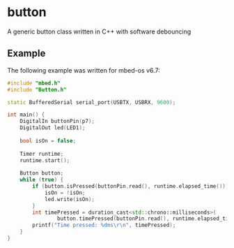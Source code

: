 # button
A generic button class written in C++ with software debouncing

## Example
The following example was written for mbed-os v6.7:
```C++
#include "mbed.h"
#include "Button.h"

static BufferedSerial serial_port(USBTX, USBRX, 9600);

int main() {
    DigitalIn buttonPin(p7);
    DigitalOut led(LED1);
    
    bool isOn = false;
    
    Timer runtime;
    runtime.start();
    
    Button button;
    while (true) {
        if (button.isPressed(buttonPin.read(), runtime.elapsed_time())) {
            isOn = !isOn;
            led.write(isOn);
        }
        int timePressed = duration_cast<std::chrono::milliseconds>(
                button.timePressed(buttonPin.read(), runtime.elapsed_time())).count();
        printf("Time pressed: %dms\r\n", timePressed);
    }
}

```
